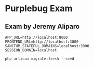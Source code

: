 ﻿# Purplebug Exam
## Exam by Jeremy Aliparo

`APP_URL=http://localhost:8000`
<br>
`FRONTEND_URL=http://localhost:3000`
<br>
`SANCTUM_STATEFUL_DOMAINS=localhost:3000`
<br>
`SESSION_DOMAIN=localhost`
<br>

`php artisan migrate:fresh --seed`
